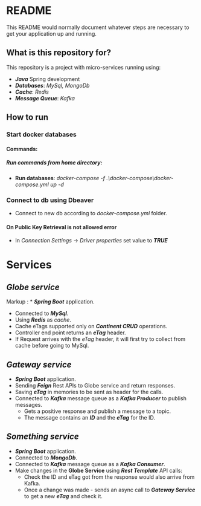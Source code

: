 # README #

This README would normally document whatever steps are necessary to get your application up and running.

## What is this repository for? ##

This repository is a project with micro-services running using:
* ***Java*** Spring development
* ***Databases***: *MySql, MongoDb*
* ***Cache***: *Redis*
* ***Message Queue***: *Kafka*

## How to run ##

### Start docker databases ###
#### Commands: ####
##### Run commands from home directory: #####
* **Run databases**:  _docker-compose -f .\docker-compose\docker-compose.yml up -d_


### Connect to db using Dbeaver ###

* Connect to new db according to *docker-compose.yml* folder.

#### On Public Key Retrieval is not allowed error
* In *Connection Settings* -> _Driver properties_ set value to ***TRUE*** 

# Services #
## *Globe service* ##
Markup : * ***Spring Boot*** application.
* Connected to ***MySql***.
* Using ***Redis*** as *cache*.
* Cache eTags supported only on ***Continent CRUD*** operations.
* Controller end point returns an ***eTag*** header.
* If Request arrives with the *eTag* header, it will first try to collect from cache before going to MySql.

## *Gateway service* ##
* ***Spring Boot*** application.
* Sending ***Feign*** Rest APIs to Globe service and return responses.
* Saving ***eTag*** in memories to be sent as header for the calls.
* Connected to ***Kafka*** message queue as a ***Kafka Producer*** to publish messages.
  * Gets a positive response and publish a message to a topic.
  * The message contains an ***ID*** and the ***eTag*** for the ID.

## *Something service* ##
* ***Spring Boot*** application.
* Connected to ***MongoDb***.
* Connected to ***Kafka*** message queue as a ***Kafka Consumer***.
* Make changes in the **Globe Service** using ***Rest Template*** API calls:
    * Check the ID and eTag got from the response would also arrive from Kafka.
    * Once a change was made - sends an async call to ***Gateway Service*** to get a new ***eTag*** and check it.
